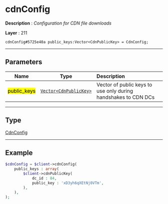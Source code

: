 # cdnConfig

**Description** : *Configuration for CDN file downloads*

**Layer** : 211

```tl
cdnConfig#5725e40a public_keys:Vector<CdnPublicKey> = CdnConfig;
```

---

## Parameters

| Name | Type | Description |
| :---: | :---: | :--- |
| <mark>public_keys</mark> | [`Vector<CdnPublicKey>`](type/CdnPublicKey) | Vector of public keys to use only during handshakes to CDN DCs |

---

## Type

[CdnConfig](type/CdnConfig)

---

## Example

```php
$cdnConfig = $client->cdnConfig(
	public_keys : array(
		$client->cdnPublicKey(
			dc_id : 84,
			public_key : 'xD3yh6qXEtNj0VTm',
		),
	),
);
```